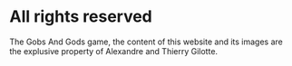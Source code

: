 
# All rights reserved

The Gobs And Gods game, the content of this website and its images are the explusive property of Alexandre and Thierry Gilotte.
